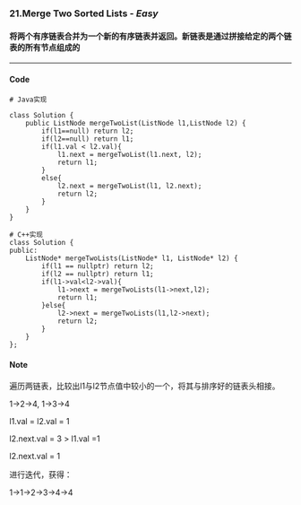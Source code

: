 ### 21.Merge Two Sorted Lists - *Easy*

#### 将两个有序链表合并为一个新的有序链表并返回。新链表是通过拼接给定的两个链表的所有节点组成的

---

#### Code
```
# Java实现

class Solution {
    public ListNode mergeTwoList(ListNode l1,ListNode l2) {
        if(l1==null) return l2;
        if(l2==null) return l1;
        if(l1.val < l2.val){
            l1.next = mergeTwoList(l1.next, l2);
            return l1;
        }
        else{
            l2.next = mergeTwoList(l1, l2.next);
            return l2;
        }
    }
}

# C++实现
class Solution {
public:
    ListNode* mergeTwoLists(ListNode* l1, ListNode* l2) {
        if(l1 == nullptr) return l2;
        if(l2 == nullptr) return l1;
        if(l1->val<l2->val){
            l1->next = mergeTwoLists(l1->next,l2);
            return l1;
        }else{
            l2->next = mergeTwoLists(l1,l2->next);
            return l2;
        }
    }
};
```

#### Note
遍历两链表，比较出l1与l2节点值中较小的一个，将其与排序好的链表头相接。

1->2->4, 1->3->4

l1.val = l2.val = 1 

l2.next.val = 3 > l1.val =1

l2.next.val = 1

进行迭代，获得：

1->1->2->3->4->4

